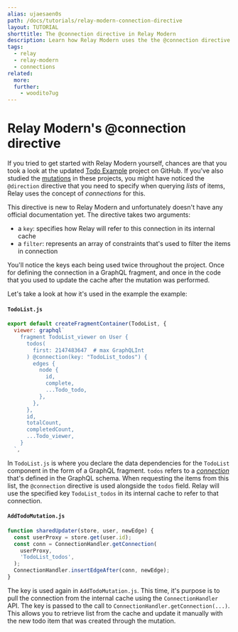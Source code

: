 ```yaml
---
alias: ujaesaen0s
path: /docs/tutorials/relay-modern-connection-directive
layout: TUTORIAL
shorttitle: The @connection directive in Relay Modern 
description: Learn how Relay Modern uses the the @connection directive to refer to a list of items in the internal cache.
tags:
  - relay
  - relay-modern
  - connections
related:
  more: 
  further:
    - woodito7ug
---
```



# Relay Modern's @connection directive

If you tried to get started with Relay Modern yourself, chances are that you took a look at the updated [Todo Example](https://github.com/relayjs/relay-examples/tree/master/todo-modern) project on GitHub. If you've also studied the [mutations](https://github.com/relayjs/relay-examples/tree/master/todo-modern) in these projects, you might have noticed the `@direction` directive that you need to specify when querying *lists* of items, Relay uses the concept of _connections_ for this.

This directive is new to Relay Modern and unfortunately doesn't have any official documentation yet. The directive takes two arguments:

- a `key`: specifies how Relay will refer to this connection in its internal cache
- a `filter`: represents an array of constraints that's used to filter the items in  connection

You'll notice the keys each being used twice throughout the project. Once for defining the connection in a GraphQL fragment, and once in the code that you used to update the cache after the mutation was performed.

Let's take a look at how it's used in the  example the example:

#### `TodoList.js`

```js
export default createFragmentContainer(TodoList, {
  viewer: graphql`
    fragment TodoList_viewer on User {
      todos(
        first: 2147483647  # max GraphQLInt
      ) @connection(key: "TodoList_todos") {
        edges {
          node {
            id,
            complete,
            ...Todo_todo,
          },
        },
      },
      id,
      totalCount,
      completedCount,
      ...Todo_viewer,
    }
  `,
```

In `TodoList.js` is where you declare the data dependencies for the `TodoList` component in the form of a GraphQL fragment. `todos` refers to a [_connection_](https://github.com/relayjs/relay-examples/blob/master/todo-modern/data/schema.graphql#L135) that's defined in the GraphQL schema. When requesting the items from this list, the `@connection` directive is used alongside the `todos` field. Relay will use the specified key `TodoList_todos` in its internal cache to refer to that connection.

#### `AddTodoMutation.js`

```js
function sharedUpdater(store, user, newEdge) {
  const userProxy = store.get(user.id);
  const conn = ConnectionHandler.getConnection(
    userProxy,
    'TodoList_todos',
  );
  ConnectionHandler.insertEdgeAfter(conn, newEdge);
}
``` 

The key is used again in `AddTodoMutation.js`. This time, it's purpose is to pull the connection from the internal cache using the `ConnectionHandler` API. The key is passed to the call to `ConnectionHandler.getConnection(...)`. This allows you to retrieve list from the cache and update it manually with the new todo item that was created through the mutation.